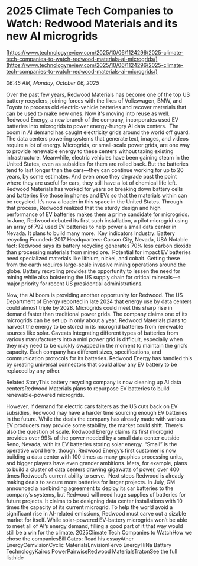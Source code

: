 # 2025 Climate Tech Companies to Watch: Redwood Materials and its new AI microgrids

[https://www.technologyreview.com/2025/10/06/1124296/2025-climate-tech-companies-to-watch-redwood-materials-ai-microgrids/](https://www.technologyreview.com/2025/10/06/1124296/2025-climate-tech-companies-to-watch-redwood-materials-ai-microgrids/)

*06:45 AM, Monday, October 06, 2025*

Over the past few years, Redwood Materials has become one of the top US battery recyclers, joining forces with the likes of Volkswagen, BMW, and Toyota to process old electric-vehicle batteries and recover materials that can be used to make new ones. Now it's moving into reuse as well. Redwood Energy, a new branch of the company, incorporates used EV batteries into microgrids to power energy-hungry AI data centers.   The boom in AI demand has caught electricity grids around the world off guard. The data centers powering systems that generate text, images, and videos require a lot of energy. Microgrids, or small-scale power grids, are one way to provide renewable energy to these centers without taxing existing infrastructure. Meanwhile, electric vehicles have been gaining steam in the United States, even as subsidies for them are rolled back. But the batteries tend to last longer than the cars—they can continue working for up to 20 years, by some estimates. And even once they degrade past the point where they are useful for cars, they still have a lot of chemical life left.   Redwood Materials has worked for years on breaking down battery cells and batteries like those in phones and EVs so that the materials within can be recycled. It’s now a leader in this space in the United States. Through that process, Redwood realized that the sturdy design and high performance of EV batteries makes them a prime candidate for microgrids. In June, Redwood debuted its first such installation, a pilot microgrid using an array of 792 used EV batteries to help power a small data center in Nevada. It plans to build many more.   Key indicators  Industry: Battery recycling Founded: 2017 Headquarters: Carson City, Nevada, USA Notable fact: Redwood says its battery recycling generates 70% less carbon dioxide than processing materials from mined ore.    Potential for impact EV batteries need specialized materials like lithium, nickel, and cobalt. Getting these from the earth requires large-scale invasive mining operations around the globe. Battery recycling provides the opportunity to lessen the need for mining while also bolstering the US supply chain for critical minerals—a major priority for recent US presidential administrations.

Now, the AI boom is providing another opportunity for Redwood. The US Department of Energy reported in late 2024 that energy use by data centers could almost triple by 2028. Microgrids could meet this sharp rise in demand faster than traditional power grids. The company claims one of its microgrids can be set up in only about a year. Redwood Materials plans to harvest the energy to be stored in its microgrid batteries from renewable sources like solar. Caveats Integrating different types of batteries from various manufacturers into a mini power grid is difficult, especially when they may need to be quickly swapped in the moment to maintain the grid’s capacity. Each company has different sizes, specifications, and communication protocols for its batteries. Redwood Energy has handled this by creating universal connectors that could allow any EV battery to be replaced by any other.

Related StoryThis battery recycling company is now cleaning up AI data centersRedwood Materials plans to repurpose EV batteries to build renewable-powered microgrids.

However, if demand for electric cars falters as the US cuts back on EV subsidies, Redwood may have a harder time sourcing enough EV batteries in the future. While the deals the company has already made with various EV producers may provide some stability, the market could shift. There’s also the question of scale. Redwood Energy claims its first microgrid provides over 99% of the power needed by a small data center outside Reno, Nevada, with its EV batteries storing solar energy. “Small” is the operative word here, though. Redwood Energy’s first customer is now building a data center with 100 times as many graphics processing units, and bigger players have even grander ambitions. Meta, for example, plans to build a cluster of data centers drawing gigawatts of power, over 400 times Redwood’s current ability to serve.  Next steps Redwood is already making deals to secure more batteries for larger projects. In July, GM announced a nonbinding agreement to deploy its car batteries to the company’s systems, but Redwood will need huge supplies of batteries for future projects. It claims to be designing data center installations with 10 times the capacity of its current microgrid. To help the world avoid a significant rise in AI-related emissions, Redwood must carve out a sizable market for itself. While solar-powered EV-battery microgrids won’t be able to meet all of AI’s energy demand, filling a good part of it that way would still be a win for the climate. 2025Climate Tech Companies to WatchHow we chose the companiesBill Gates: Read his essayAther EnergyCemvisionCyclic MaterialsEnvisionFervo EnergyHiNa Battery TechnologyKairos PowerPairwiseRedwood MaterialsTratonSee the full listhide

